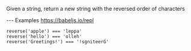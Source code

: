 Given a string, return a new string with the reversed
order of characters

--- Examples https://babeljs.io/repl
```
reverse('apple') === 'leppa'
reverse('hello') === 'olleh'
reverse('Greetings!') === '!sgniteerG'
```
